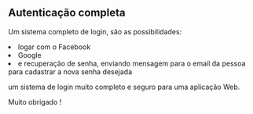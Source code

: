 <h2>Autenticação completa</h2>

Um sistema completo de login, são as possibilidades:
<li>logar com o Facebook</li>
<li> Google </li>
<li>e recuperação de senha, enviando mensagem para o email da pessoa para cadastrar a nova senha desejada</li>


um sistema de login muito completo e seguro para uma aplicação Web.



Muito obrigado !
